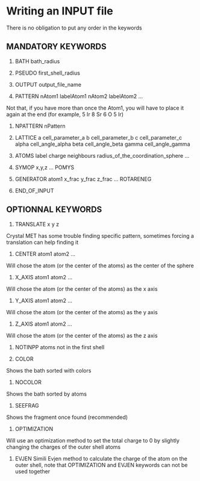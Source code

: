 # Writing an INPUT file

There is no obligation to put any order in the keywords

## MANDATORY KEYWORDS

1. BATH bath_radius

1. PSEUDO first_shell_radius

1. OUTPUT output_file_name

1. PATTERN nAtom1 labelAtom1 nAtom2 labelAtom2 ...  

Not that, if you have more than once the Atom1, you will have to place it again at the end (for example, 5 Ir 8 Sr 6 O 5 Ir)

1. NPATTERN nPattern

1. LATTICE
  a cell_parameter_a
  b cell_parameter_b
  c cell_parameter_c
  alpha cell_angle_alpha
  beta cell_angle_beta
  gamma cell_angle_gamma

1. ATOMS label charge neighbours radius_of_the_coordination_sphere ...

1. SYMOP
   x,y,z
   ...
   POMYS
   
1. GENERATOR
  atom1 x_frac y_frac z_frac
  ...
  ROTARENEG
  
1. END_OF_INPUT


## OPTIONNAL KEYWORDS

1. TRANSLATE x y z

Crystal MET has some trouble finding specific pattern, sometimes forcing a translation can help finding it

1. CENTER  atom1 atom2 ...

Will chose the atom (or the center of the atoms) as the center of the sphere

1. X_AXIS atom1 atom2 ...

Will chose the atom (or the center of the atoms) as the x axis

1. Y_AXIS  atom1  atom2 ...

Will chose the atom (or the center of the atoms) as the y axis

1. Z_AXIS atom1  atom2 ...

Will chose the atom (or the center of the atoms) as the z axis

1. NOTINPP atoms not in the first shell

1. COLOR  

Shows the bath sorted with colors

1. NOCOLOR 

Shows the bath sorted by atoms

1. SEEFRAG  

Shows the fragment once found (recommended)

1. OPTIMIZATION  

Will use an optimization method to set the total charge to 0 by slightly changing the charges of the outer shell atoms

1. EVJEN 
Simili Evjen method to calculate the charge of the atom on the outer shell, note that OPTIMIZATION and EVJEN keywords can not be used together

